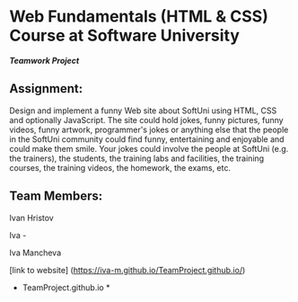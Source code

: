 # Web Fundamentals (HTML & CSS) Course at Software University

_**Teamwork Project**_

## Assignment:

Design and implement a funny Web site about SoftUni using HTML, CSS and optionally JavaScript. The site could hold jokes, funny pictures, funny videos, funny artwork, programmer's jokes or anything else that the people in the SoftUni community could find funny, entertaining and enjoyable and could make them smile. Your jokes could involve the people at SoftUni (e.g. the trainers), the students, the training labs and facilities, the training courses, the training videos, the homework, the exams, etc.

## Team Members:

Ivan Hristov

Iva -

Iva Mancheva

[link to website] (https://iva-m.github.io/TeamProject.github.io/)
* TeamProject.github.io *
